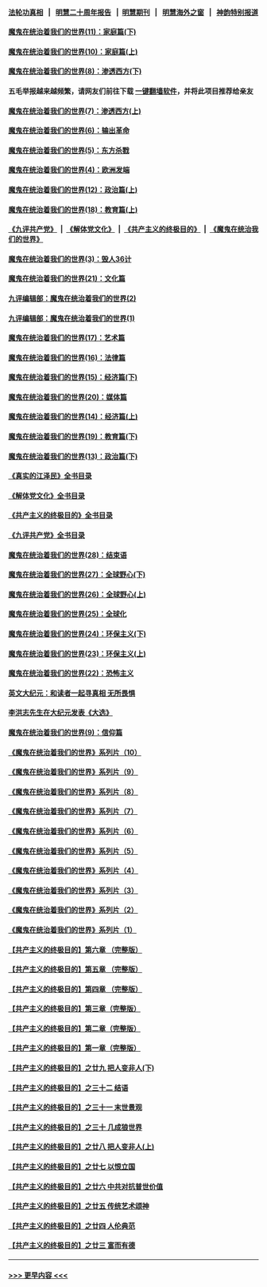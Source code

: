 #### [法轮功真相](https://github.com/gfw-breaker/truth/blob/master/README.md?t=0) &nbsp;&nbsp;|&nbsp;&nbsp; [明慧二十周年报告](https://github.com/gfw-breaker/mh-reports/blob/master/README.md?t=0) &nbsp;&nbsp;|&nbsp;&nbsp;[明慧期刊](https://github.com/gfw-breaker/mh-qikan) &nbsp;&nbsp;|&nbsp;&nbsp; [明慧海外之窗](https://github.com/gfw-breaker/mh-news/blob/master/README.md?t=0) &nbsp;&nbsp;|&nbsp;&nbsp; [神韵特别报道](https://github.com/gfw-breaker/mh-news/blob/master/shenyun.md?t=0)
#### [魔鬼在统治着我们的世界(11)：家庭篇(下)](../pages/nsc422/n10440961.md?t=01060944) 
#### [魔鬼在统治着我们的世界(10)：家庭篇(上)](../pages/nsc422/n10435448.md?t=01060944) 
#### [魔鬼在统治着我们的世界(8)：渗透西方(下)](../pages/nsc422/n10429603.md?t=01060944) 
#### 五毛举报越来越频繁，请网友们前往下载 [一键翻墙软件](https://github.com/gfw-breaker/ssr-accounts)，并将此项目推荐给亲友
#### [魔鬼在统治着我们的世界(7)：渗透西方(上)](../pages/nsc422/n10426013.md?t=01060944) 
#### [魔鬼在统治着我们的世界(6)：输出革命](../pages/nsc422/n10421536.md?t=01060944) 
#### [魔鬼在统治着我们的世界(5)：东方杀戮](../pages/nsc422/n10417707.md?t=01060944) 
#### [魔鬼在统治着我们的世界(4)：欧洲发端](../pages/nsc422/n10414890.md?t=01060944) 
#### [魔鬼在统治着我们的世界(12)：政治篇(上)](../pages/nsc422/n10444576.md?t=01060944) 
#### [魔鬼在统治着我们的世界(18)：教育篇(上)](../pages/nsc422/n10526970.md?t=01060944) 
#### [《九评共产党》](https://github.com/begood0513/9ping.md/blob/master/README.md) &nbsp;|&nbsp; [《解体党文化》](../../../../jtdwh.md/blob/master/README.md)  &nbsp;|&nbsp; [《共产主义的终极目的》](../../../../gczydzjmd.md/blob/master/README.md) &nbsp;|&nbsp; [《魔鬼在统治我们的世界》](../../../../mgztzwmdsj.md/blob/master/README.md) 
#### [魔鬼在统治着我们的世界(3)：毁人36计](../pages/nsc422/n10411583.md?t=01060944) 
#### [魔鬼在统治着我们的世界(21)：文化篇](../pages/nsc422/n10597706.md?t=01060944) 
#### [九评编辑部：魔鬼在统治着我们的世界(2)](../pages/nsc422/n10410036.md?t=01060944) 
#### [九评编辑部：魔鬼在统治着我们的世界(1)](../pages/nsc422/n10406825.md?t=01060944) 
#### [魔鬼在统治着我们的世界(17)：艺术篇](../pages/nsc422/n10499093.md?t=01060944) 
#### [魔鬼在统治着我们的世界(16)：法律篇](../pages/nsc422/n10485969.md?t=01060944) 
#### [魔鬼在统治着我们的世界(15)：经济篇(下)](../pages/nsc422/n10469975.md?t=01060944) 
#### [魔鬼在统治着我们的世界(20)：媒体篇](../pages/nsc422/n10586579.md?t=01060944) 
#### [魔鬼在统治着我们的世界(14)：经济篇(上)](../pages/nsc422/n10457370.md?t=01060944) 
#### [魔鬼在统治着我们的世界(19)：教育篇(下)](../pages/nsc422/n10564808.md?t=01060944) 
#### [魔鬼在统治着我们的世界(13)：政治篇(下)](../pages/nsc422/n10448270.md?t=01060944) 
#### [《真实的江泽民》全书目录](../pages/nsc422/n13721399.md?t=01060944) 
#### [《解体党文化》全书目录](../pages/nsc422/n13721157.md?t=01060944) 
#### [《共产主义的终极目的》全书目录](../pages/nsc422/n13721048.md?t=01060944) 
#### [《九评共产党》全书目录](../pages/nsc422/n13708085.md?t=01060944) 
#### [魔鬼在统治着我们的世界(28)：结束语](../pages/nsc422/n10936246.md?t=01060944) 
#### [魔鬼在统治着我们的世界(27)：全球野心(下)](../pages/nsc422/n10928319.md?t=01060944) 
#### [魔鬼在统治着我们的世界(26)：全球野心(上)](../pages/nsc422/n10900318.md?t=01060944) 
#### [魔鬼在统治着我们的世界(25)：全球化](../pages/nsc422/n10788205.md?t=01060944) 
#### [魔鬼在统治着我们的世界(24)：环保主义(下)](../pages/nsc422/n10695307.md?t=01060944) 
#### [魔鬼在统治着我们的世界(23)：环保主义(上)](../pages/nsc422/n10688613.md?t=01060944) 
#### [魔鬼在统治着我们的世界(22)：恐怖主义](../pages/nsc422/n10614727.md?t=01060944) 
#### [英文大纪元：和读者一起寻真相 无所畏惧](../pages/nsc422/n12542027.md?t=01060944) 
#### [李洪志先生在大纪元发表《大选》](../pages/nsc422/n12534746.md?t=01060944) 
#### [魔鬼在统治着我们的世界(9)：信仰篇](../pages/nsc422/n10432159.md?t=01060944) 
#### [《魔鬼在统治着我们的世界》系列片（10）](../pages/nsc422/n12292670.md?t=01060944) 
#### [《魔鬼在统治着我们的世界》系列片（9）](../pages/nsc422/n12290859.md?t=01060944) 
#### [《魔鬼在统治着我们的世界》系列片（8）](../pages/nsc422/n12287445.md?t=01060944) 
#### [《魔鬼在统治着我们的世界》系列片（7）](../pages/nsc422/n12283425.md?t=01060944) 
#### [《魔鬼在统治着我们的世界》系列片（6）](../pages/nsc422/n12282314.md?t=01060944) 
#### [《魔鬼在统治着我们的世界》系列片（5）](../pages/nsc422/n12281419.md?t=01060944) 
#### [《魔鬼在统治着我们的世界》系列片（4）](../pages/nsc422/n12274024.md?t=01060944) 
#### [《魔鬼在统治着我们的世界》系列片（3）](../pages/nsc422/n12271322.md?t=01060944) 
#### [《魔鬼在统治着我们的世界》系列片（2）](../pages/nsc422/n12269049.md?t=01060944) 
#### [《魔鬼在统治着我们的世界》系列片（1）](../pages/nsc422/n12267575.md?t=01060944) 
#### [【共产主义的终极目的】第六章 （完整版）](../pages/nsc422/n11428913.md?t=01060944) 
#### [【共产主义的终极目的】第五章 （完整版）](../pages/nsc422/n11428912.md?t=01060944) 
#### [【共产主义的终极目的】第四章 （完整版）](../pages/nsc422/n11428907.md?t=01060944) 
#### [【共产主义的终极目的】第三章（完整版）](../pages/nsc422/n11428848.md?t=01060944) 
#### [【共产主义的终极目的】第二章（完整版）](../pages/nsc422/n11428831.md?t=01060944) 
#### [【共产主义的终极目的】第一章（完整版）](../pages/nsc422/n11417651.md?t=01060944) 
#### [【共产主义的终极目的】之廿九 把人变非人(下)](../pages/nsc422/n11344140.md?t=01060944) 
#### [【共产主义的终极目的】之三十二 结语](../pages/nsc422/n11360535.md?t=01060944) 
#### [【共产主义的终极目的】之三十一 末世景观](../pages/nsc422/n11351129.md?t=01060944) 
#### [【共产主义的终极目的】之三十 几成狼世界](../pages/nsc422/n11348280.md?t=01060944) 
#### [【共产主义的终极目的】之廿八 把人变非人(上)](../pages/nsc422/n11340492.md?t=01060944) 
#### [【共产主义的终极目的】之廿七 以恨立国](../pages/nsc422/n11336944.md?t=01060944) 
#### [【共产主义的终极目的】之廿六 中共对抗普世价值](../pages/nsc422/n11324785.md?t=01060944) 
#### [【共产主义的终极目的】之廿五 传统艺术颂神](../pages/nsc422/n11296396.md?t=01060944) 
#### [【共产主义的终极目的】之廿四 人伦典范](../pages/nsc422/n11296397.md?t=01060944) 
#### [【共产主义的终极目的】之廿三 富而有德](../pages/nsc422/n11283598.md?t=01060944) 

----
#### [ >>> 更早内容 <<< ](../indexes/nsc422-earlier.md)
